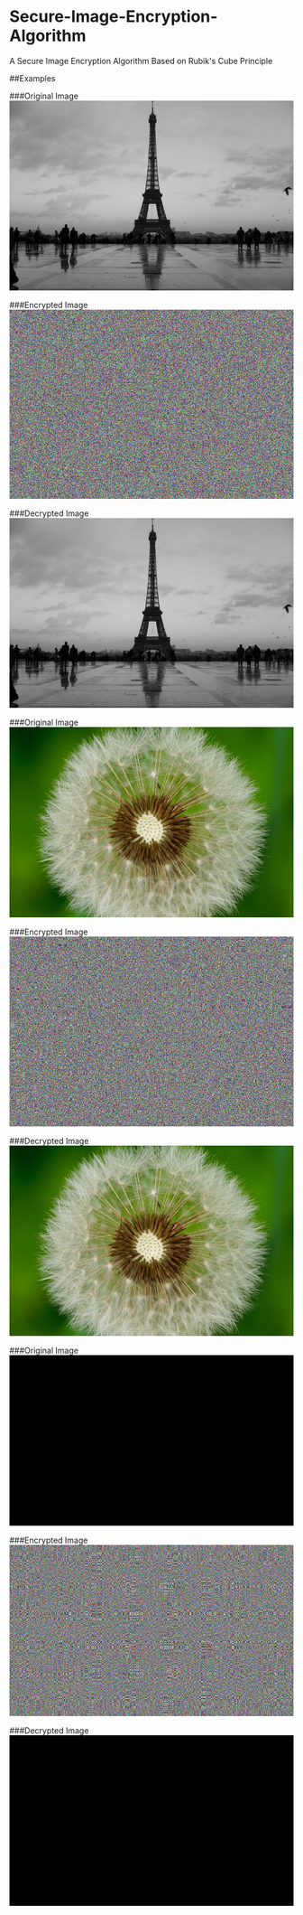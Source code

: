 # Secure-Image-Encryption-Algorithm
A Secure Image Encryption Algorithm Based on Rubik's Cube Principle

##Examples

###Original Image
![alt tag](images/eiffel-tower.jpg?raw=true)

###Encrypted Image
![alt tag](images/eiffel-tower-enc.jpg?raw=true)

###Decrypted Image
![alt tag](images/eiffel-tower-dec.jpg?raw=true)

###Original Image
![alt tag](images/dandelion.jpg?raw=true)

###Encrypted Image
![alt tag](images/dandelion-enc.jpg?raw=true)

###Decrypted Image
![alt tag](images/dandelion-dec.jpg?raw=true)

###Original Image
![alt tag](images/black.jpg?raw=true)

###Encrypted Image
![alt tag](images/black-enc.jpg?raw=true)

###Decrypted Image
![alt tag](images/black-dec.jpg?raw=true)
